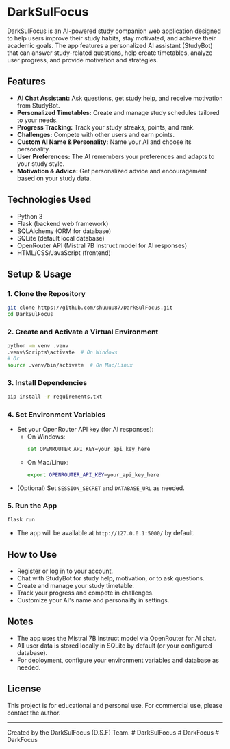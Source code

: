 # DarkSulFocus

DarkSulFocus is an AI-powered study companion web application designed to help users improve their study habits, stay motivated, and achieve their academic goals. The app features a personalized AI assistant (StudyBot) that can answer study-related questions, help create timetables, analyze user progress, and provide motivation and strategies.

## Features
- **AI Chat Assistant:** Ask questions, get study help, and receive motivation from StudyBot.
- **Personalized Timetables:** Create and manage study schedules tailored to your needs.
- **Progress Tracking:** Track your study streaks, points, and rank.
- **Challenges:** Compete with other users and earn points.
- **Custom AI Name & Personality:** Name your AI and choose its personality.
- **User Preferences:** The AI remembers your preferences and adapts to your study style.
- **Motivation & Advice:** Get personalized advice and encouragement based on your study data.

## Technologies Used
- Python 3
- Flask (backend web framework)
- SQLAlchemy (ORM for database)
- SQLite (default local database)
- OpenRouter API (Mistral 7B Instruct model for AI responses)
- HTML/CSS/JavaScript (frontend)

## Setup & Usage

### 1. Clone the Repository
```sh
git clone https://github.com/shuuuu87/DarkSulFocus.git
cd DarkSulFocus
```

### 2. Create and Activate a Virtual Environment
```sh
python -m venv .venv
.venv\Scripts\activate  # On Windows
# Or
source .venv/bin/activate  # On Mac/Linux
```

### 3. Install Dependencies
```sh
pip install -r requirements.txt
```

### 4. Set Environment Variables
- Set your OpenRouter API key (for AI responses):
  - On Windows:
    ```sh
    set OPENROUTER_API_KEY=your_api_key_here
    ```
  - On Mac/Linux:
    ```sh
    export OPENROUTER_API_KEY=your_api_key_here
    ```
- (Optional) Set `SESSION_SECRET` and `DATABASE_URL` as needed.

### 5. Run the App
```sh
flask run
```
- The app will be available at `http://127.0.0.1:5000/` by default.

## How to Use
- Register or log in to your account.
- Chat with StudyBot for study help, motivation, or to ask questions.
- Create and manage your study timetable.
- Track your progress and compete in challenges.
- Customize your AI's name and personality in settings.

## Notes
- The app uses the Mistral 7B Instruct model via OpenRouter for AI chat.
- All user data is stored locally in SQLite by default (or your configured database).
- For deployment, configure your environment variables and database as needed.

## License
This project is for educational and personal use. For commercial use, please contact the author.

---
Created by the DarkSulFocus (D.S.F) Team.
#   D a r k S u l F o c u s  
 #   D a r k F o c u s  
 #   D a r k F o c u s  
 